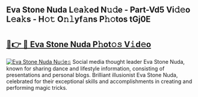 ## Eva Stone Nuda L𝚎a𝚔ed N𝚞𝚍e - Part-Vd5 Vi𝚍𝚎o L𝚎a𝚔s - H𝚘𝚝 O𝚗𝚕yf𝚊ns P𝚑𝚘tos tGj0E

# <h2><a href="http://kf33zj.oniu.top/?m=Eva+Stone+Nuda">🔗👉 🔴 Eva Stone Nuda P𝚑ot𝚘𝚜 V𝚒d𝚎o</a></h2>

[![Eva Stone Nuda Nu𝚍e𝚜](https://i.imgur.com/0qMVB7G.gif)](http://kf33zj.oniu.top/?m=Eva+Stone+Nuda)
Social media thought leader Eva Stone Nuda, known for sharing dance and lifestyle information, consisting of presentations and personal blogs. Brilliant illusionist Eva Stone Nuda, celebrated for their exceptional skills and accomplishments in creating and performing magic tricks.  
